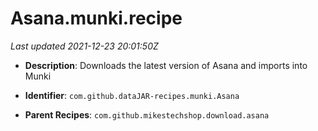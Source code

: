 # Asana.munki.recipe

_Last updated 2021-12-23 20:01:50Z_

- **Description**: Downloads the latest version of Asana and imports into Munki

- **Identifier**: `com.github.dataJAR-recipes.munki.Asana`

- **Parent Recipes**: `com.github.mikestechshop.download.asana`
